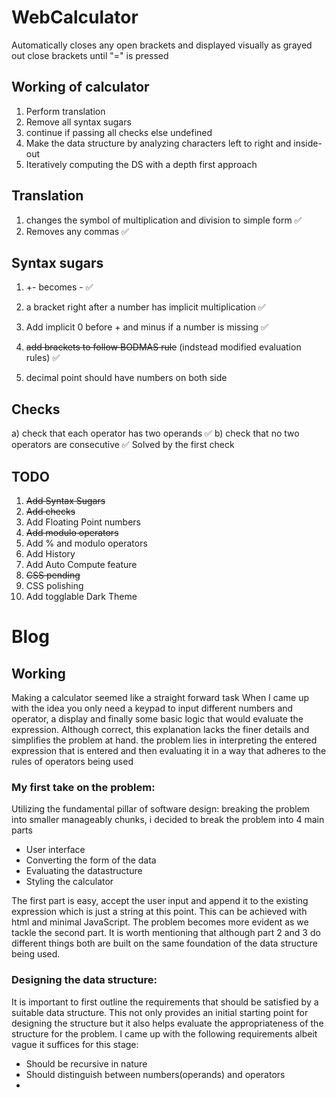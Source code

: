 # WebCalculator
Automatically closes any open brackets and displayed visually as grayed out close brackets until "=" is pressed

## Working of calculator
1) Perform translation
1) Remove all syntax sugars
1) continue if passing all checks else undefined
1) Make the data structure by analyzing characters left to right and inside-out
1) Iteratively computing the DS with a depth first approach

## Translation
1) changes the symbol of multiplication and division to simple form ✅
1) Removes any commas ✅

## Syntax sugars
1) +- becomes - ✅
1) a bracket right after a number has implicit multiplication ✅
1) Add implicit 0 before + and minus if a number is missing ✅
1) ~~add brackets to follow BODMAS rule~~ (indstead modified evaluation rules) ✅ 

1) decimal point should have numbers on both side

## Checks
a) check that each operator has two operands ✅
b) check that no two operators are consecutive ✅ Solved by the first check

## TODO
1) ~~Add Syntax Sugars~~
1) ~~Add checks~~
1) Add Floating Point numbers
1) ~~Add modulo operators~~
1) Add % and modulo operators
1) Add History
1) Add Auto Compute feature
1) ~~CSS pending~~
1) CSS polishing
1) Add togglable Dark Theme

# Blog

## Working
Making a calculator seemed like a straight forward task When I came up with the idea you only need a keypad to input different numbers and operator, a display and finally some basic logic that would evaluate the expression. Although correct, this explanation lacks the finer details and simplifies the problem at hand. the problem lies in interpreting the entered expression that is entered and then evaluating it in a way that adheres to the rules of operators being used

### My first take on the problem:
Utilizing the fundamental pillar of software design: breaking the problem into smaller manageably chunks, i decided to break the problem into 4 main parts
- User interface
- Converting the form of the data
- Evaluating the datastructure
- Styling the calculator

The first part is easy, accept the user input and append it to the existing expression which is just a string at this point. This can be achieved with html and minimal JavaScript. The problem becomes more evident as we tackle the second part. It is worth mentioning that although part 2 and 3 do different things both are built on the same foundation of the data structure being used.

### Designing the data structure:
It is important to first outline the requirements that should be satisfied by a suitable data structure.  This not only provides an initial starting point for designing the structure but it also helps evaluate the appropriateness of the structure for the problem. I came up with the following requirements albeit vague it suffices for this stage:
- Should be recursive in nature
- Should distinguish between numbers(operands) and operators
-
